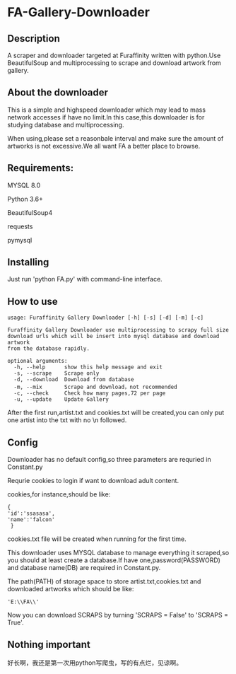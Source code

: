 # FA-Gallery-Downloader
## Description
A scraper and downloader targeted at Furaffinity written with python.Use BeautifulSoup and multiprocessing to scrape and download artwork from gallery.

## About the downloader
This is a simple and highspeed downloader which may lead to mass network accesses if have no limit.In this case,this downloader is for studying database and multiprocessing.

When using,please set a reasonbale interval and make sure the amount of artworks is not excessive.We all want FA a better place to browse.

## Requirements:
MYSQL 8.0

Python 3.6+

BeautifulSoup4

requests

pymysql

## Installing
Just run 'python FA.py' with command-line interface.

## How to use
```
usage: Furaffinity Gallery Downloader [-h] [-s] [-d] [-m] [-c]

Furaffinity Gallery Downloader use multiprocessing to scrapy full size
download urls which will be insert into mysql database and download artwork
from the database rapidly.

optional arguments:
  -h, --help      show this help message and exit
  -s, --scrape    Scrape only
  -d, --download  Download from database
  -m, --mix       Scrape and download，not recommended
  -c, --check     Check how many pages,72 per page
  -u, --update    Update Gallery
  ```

After the first run,artist.txt and cookies.txt will be created,you can only put one artist into the txt with no \n followed.

## Config
Downloader has no default config,so three parameters are requried in Constant.py

Requrie cookies to login if want to download adult content.

cookies,for instance,should be like:
```
{
'id':'ssasasa',
'name':'falcon'
 }
 ```
 
 cookies.txt file will be created when running for the first time.
 
 This downloader uses MYSQL database to manage everything it scraped,so you should at least create a database.If have one,password(PASSWORD) and database name(DB) are required in Constant.py.
 
 The path(PATH) of storage space to store artist.txt,cookies.txt and downloaded artworks which should be like:
 
 ```'E:\\FA\\'```
 
 Now you can download SCRAPS by turning 'SCRAPS = False' to 'SCRAPS = True'.

## Nothing important
好长啊，我还是第一次用python写爬虫，写的有点烂，见谅啊。

